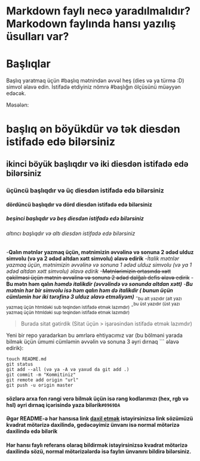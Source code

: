 # Markdown faylı necə yaradılmalıdır? Markodown faylında hansı yazılış üsulları var?

# Başlıqlar
Başlıq yaratmaq üçün #başlıq mətnindən əvvəl heş (dies və ya türmə :D) simvol əlavə edin. İstifadə etdiyiniz nömrə #başlığın ölçüsünü müəyyən edəcək.

Məsələn:
# başlıq ən böyükdür və tək diesdən istifadə edə bilərsiniz
## ikinci böyük başlıqdır və iki diesdən istifadə edə bilərsiniz
### üçüncü başlıqdır və üç diesdən istifadə edə bilərsiniz
#### dördüncü başlıqdır və dörd diesdən istifadə edə bilərsiniz
##### beşinci başlıqdır və beş diesdən istifadə edə bilərsiniz
###### altıncı başlıqdır və altı diesdən istifadə edə bilərsiniz


-**Qalın mətnlər yazmaq üçün, mətnimizin əvvəlinə və sonuna 2 ədəd ulduz simvolu (və ya 2 ədəd altdan xətt simvolu) əlavə edirik**
-*İtalik mətnlər yazmaq üçün, mətnimizin əvvəlinə və sonuna 1 ədəd ulduz simvolu (və ya 1 ədəd altdan xətt simvolu)  əlavə edirik*
-~~Mətnlərimizin ortasında xətt çəkilməsi üçün mətnin əvvəlinə və sonuna 2 ədəd dalğalı defis əlavə edirik~~
-**Bu mətn həm qalın _həmdə  italikdir (əvvəlində və sonunda altdan xətt)_**
-***Bu mətnin hər bir simvolu isə həm qalın həm də italikdir ( bunun üçün cümləmin hər iki tərəfinə 3 ulduz əlavə etməliyəm)***
-<sub>bu alt yazıdır (alt yazı yazmaq üçün htmldəki sub teqindən istifadə etmək lazımdır)</sub>
-<sup>bu üst yazıdır (üst yazı yazmaq üçün htmldəki sup teqindən istifadə etmək lazımdır)</sup>


> Burada sitat gətirdik (Sitat üçün > işarəsindən istifadə etmək lazımdır)

Yeni bir repo yaradarkən bu əmrlərə ehtiyacımız var (bu bölməni yarada bilmək üçün ümumi cümləmin əvvəlin və sonuna 3  əyri dırnaq ``` əlavə edirik): 
``` 
touch README.md
git status 
git add --all (və ya -A və yaxud da git add .)
git commit -m "Kommitiniz"
git remote add origin "url"
git push -u origin master
```
#### sözlərə arxa fon rəngi verə bilmək üçün isə rəng kodlarımızı (hex, rgb və hsl) əyri dırnaq içərisində yaza bilərik`#0969DA`

#### Əgər README-ə hər hansısa link [daxil etmək](https://www.instagram.com/rgacademy_org) istəyirsinizsə link sözümüzü kvadrat mötərizə daxilində, gedəcəyimiz ünvanı isə normal mötərizə daxilində edə bilərik

#### Hər hansı faylı referans olaraq bildirmək istəyirsinizsə kvadrat mötərizə daxilində sözü, normal mötərizələrdə isə faylın ünvanını bildirə bilərsiniz. 